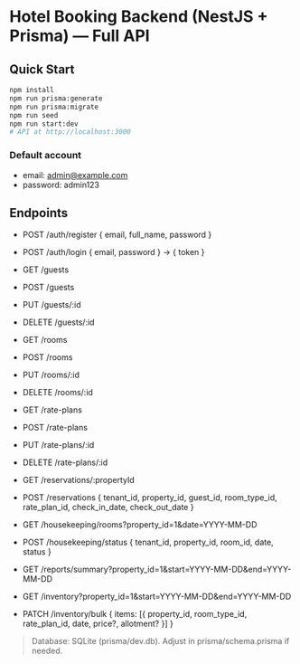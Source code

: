 
# Hotel Booking Backend (NestJS + Prisma) — Full API

## Quick Start
```bash
npm install
npm run prisma:generate
npm run prisma:migrate
npm run seed
npm run start:dev
# API at http://localhost:3000
```

### Default account
- email: admin@example.com
- password: admin123

## Endpoints
- POST /auth/register { email, full_name, password }
- POST /auth/login { email, password } -> { token }

- GET /guests
- POST /guests
- PUT /guests/:id
- DELETE /guests/:id

- GET /rooms
- POST /rooms
- PUT /rooms/:id
- DELETE /rooms/:id

- GET /rate-plans
- POST /rate-plans
- PUT /rate-plans/:id
- DELETE /rate-plans/:id

- GET /reservations/:propertyId
- POST /reservations { tenant_id, property_id, guest_id, room_type_id, rate_plan_id, check_in_date, check_out_date }

- GET /housekeeping/rooms?property_id=1&date=YYYY-MM-DD
- POST /housekeeping/status { tenant_id, property_id, room_id, date, status }

- GET /reports/summary?property_id=1&start=YYYY-MM-DD&end=YYYY-MM-DD

- GET /inventory?property_id=1&start=YYYY-MM-DD&end=YYYY-MM-DD
- PATCH /inventory/bulk { items: [{ property_id, room_type_id, rate_plan_id, date, price?, allotment? }] }

> Database: SQLite (prisma/dev.db). Adjust in prisma/schema.prisma if needed.
